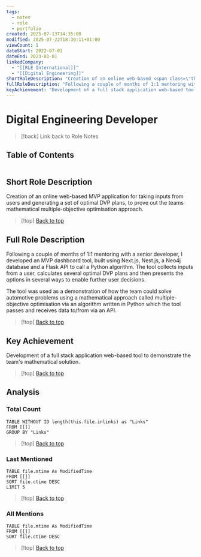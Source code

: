 ```yaml
---
tags:
  - notes
  - role
  - portfolio
created: 2025-07-13T14:35:00
modified: 2025-07-22T18:30:11+01:00
viewCount: 1
dateStart: 2022-07-01
dateEnd: 2023-01-01
linkedCompany:
  - "[[RLE International]]"
  - "[[Digital Engineering]]"
shortRoleDescription: "Creation of an online web-based <span class=\"theme-link\">MVP</span> application for taking inputs from users and generating a set of optimal <span class=\"theme-link\">DVP</span> plans, to prove out the teams mathematical multiple-objective optimisation approach."
fullRoleDescription: "Following a couple of months of 1:1 mentoring with a senior developer, I developed an <span class=\"theme-link\">MVP</span> dashboard tool, built using <span class=\"theme-link\">Next.js</span>, <span class=\"theme-link\">Nest.js</span>, a <span class=\"theme-link\">Neo4j</span> database and a <span class=\"theme-link\">Flask</span> <span class=\"theme-link\">API</span> to call a <span class=\"theme-link\">Python</span> algorithm. The tool collects inputs from a user, calculates several optimal <span class=\"theme-link\">DVP</span> plans and then presents the options in several ways to enable further user decisions.\n The tool was used as a demonstration of how the team could solve automotive problems using a mathematical approach called multiple-objective optimisation via an algorithm written in <span class=\"theme-link\">Python</span> which the tool passes and receives data to/from via an <span class=\"theme-link\">API</span>."
keyAchievement: "Development of a full stack application web-based tool to demonstrate the team's mathematical solution."
---
```


# Digital Engineering Developer

> [!back] Link back to <span class="theme-link">Role Notes</span>

## Table of Contents
```table-of-contents
```

## Short Role Description

Creation of an online web-based <span class="theme-link">MVP</span> application for taking inputs from users and generating a set of optimal <span class="theme-link">DVP</span> plans, to prove out the teams mathematical multiple-objective optimisation approach.

>[!top] [Back to top](#Table%20of%20Contents)

## Full Role Description

Following a couple of months of 1:1 mentoring with a senior developer, I developed an <span class="theme-link">MVP</span> dashboard tool, built using <span class="theme-link">Next.js</span>, <span class="theme-link">Nest.js</span>, a <span class="theme-link">Neo4j</span> database and a <span class="theme-link">Flask</span> <span class="theme-link">API</span> to call a <span class="theme-link">Python</span> algorithm. The tool collects inputs from a user, calculates several optimal <span class="theme-link">DVP</span> plans and then presents the options in several ways to enable further user decisions.

 The tool was used as a demonstration of how the team could solve automotive problems using a mathematical approach called multiple-objective optimisation via an algorithm written in <span class="theme-link">Python</span> which the tool passes and receives data to/from via an <span class="theme-link">API</span>.

>[!top] [Back to top](#Table%20of%20Contents)

## Key Achievement

Development of a full stack application web-based tool to demonstrate the team's mathematical solution.

>[!top] [Back to top](#Table%20of%20Contents)

## Analysis

### Total Count

```dataview
TABLE WITHOUT ID length(this.file.inlinks) as "Links"
FROM [[]]
GROUP BY "Links"
```

>[!top] [Back to top](#Table%20of%20Contents)

### Last Mentioned

```dataview
TABLE file.mtime As ModifiedTime
FROM [[]]
SORT file.ctime DESC
LIMIT 5
```

>[!top] [Back to top](#Table%20of%20Contents)

### All Mentions

```dataview
TABLE file.mtime As ModifiedTime
FROM [[]]
SORT file.ctime DESC
```

>[!top] [Back to top](#Table%20of%20Contents)